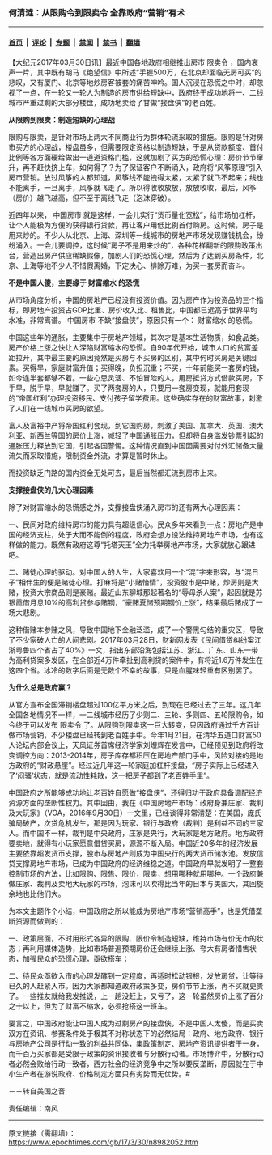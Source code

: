 ### 何清涟：从限购令到限卖令 全靠政府“营销”有术

---

#### [首页](../../../..?n8982052) &nbsp;|&nbsp; [评论](../../../../../epoch-comment?n8982052) &nbsp;|&nbsp; [专题](../../../../../epoch-special?n8982052) &nbsp;|&nbsp; [禁闻](../../../../../epoch-news?n8982052) &nbsp;|&nbsp; [禁书](../../../../../books?n8982052) &nbsp;|&nbsp; [翻墙](https://github.com/gfw-breaker/nogfw/blob/master/README.md?n8982052)


<div class="post_content" id="artbody" itemprop="articleBody">
 <!-- article content begin -->
 <p>
  【大纪元2017年03月30日讯】最近中国各地政府相继推出房市
  <ok href="https://www.epochtimes.com/gb/tag/%E9%99%90%E5%8D%96%E4%BB%A4.html">
   限卖令
  </ok>
  ，国内哀声一片，其中既有胡马《绝望信》中所述“手握500万，在北京却面临无房可买”的悲叹，又有厦门、北京等地炒房客被套的痛苦呻吟。国人沉浸在恐慌之中时，却忽视了一点，在一轮又一轮人为制造的房市供给短缺中，政府终于成功地将一、二线城市严重过剩的大部分楼盘，成功地卖给了甘做“接盘侠”的老百姓。
 </p>
 <p>
  <strong>
   从限购到限卖：制造短缺的心理战
  </strong>
 </p>
 <p>
  限购与限卖，是针对市场上两大不同商业行为群体轮流采取的措施。限购是针对房市买方的心理战，楼盘虽多，但需要限定资格以制造短缺，于是从贷款额度、首付比例等各方面硬给做出一道道资格门槛，这就加剧了买方的恐慌心理：房价节节窜升，再不赶快挤上车，如何得了？为了保证客户不断涌入，政府将“风筝原理”引入房市营销。放过风筝的人都知道，风筝线不能拽得太紧，太紧了就飞不起来；线也不能离手，一旦离手，风筝就飞走了。所以得收收放放，放放收收，最后，风筝（房价）越飞越高，但不至于离线飞走（泡沫穿破）。
 </p>
 <p>
  近四年以来，
  <ok href="https://www.epochtimes.com/gb/tag/%E4%B8%AD%E5%9B%BD%E6%88%BF%E5%B8%82.html">
   中国房市
  </ok>
  就是这样，一会儿实行“货币量化宽松”，给市场加杠杆，让个人能极为方便的获得银行贷款，再让客户用低比例首付购房。这时候，房子是用来炒的。不少人从北京、上海、深圳等一线城市的房地产市场发现赚钱机会，纷纷涌入。一会儿要调控，这时候“房子不是用来炒的”，各种花样翻新的限购政策出台，营造出房产供应稀缺假像，加剧人们的恐慌心理，然后为了达到买房条件，北京、上海等地不少人不惜假离婚，下定决心、排除万难，为买一套房而奋斗。
 </p>
 <p>
  <strong>
   不是中国人傻，主要缘于
   <ok href="https://www.epochtimes.com/gb/tag/%E8%B4%A2%E5%AF%8C%E7%BC%A9%E6%B0%B4.html">
    财富缩水
   </ok>
   的恐慌
  </strong>
 </p>
 <p>
  从市场角度分析，中国的房地产已经没有投资价值。因为房产作为投资品的三个指标，即房地产投资占GDP比重、房价收入比、租售比，中国都已远高于世界平均水准，非常离谱。
  <ok href="https://www.epochtimes.com/gb/tag/%E4%B8%AD%E5%9B%BD%E6%88%BF%E5%B8%82.html">
   中国房市
  </ok>
  不缺“接盘侠”，原因只有一个：
  <ok href="https://www.epochtimes.com/gb/tag/%E8%B4%A2%E5%AF%8C%E7%BC%A9%E6%B0%B4.html">
   财富缩水
  </ok>
  的恐慌。
 </p>
 <p>
  中国这些年的通胀，主要集中于房地产领域，其次才是基本生活物质，如食品类。房产价格上涨之快让人深陷财富缩水的恐慌。自90年代开始，城市人口的贫富差距拉开，其中最主要的原因竟然是买房与不买房的区别，其中何时买房是关键因素。买得早，家庭财富升值；买得晚，负担沉重；不买，十年前能买一套房的钱，如今连半套都够不着。一些心思灵活、不怕冒险的人，用房抵贷方式借款买房，下手早，脱手早，早就赚了。买了两套房的人，只要用一套房变现，就能用套现的“帝国红利”办理投资移民、支付孩子留学费用。这些确实存在的财富故事，刺激了人们在一线城市买房的欲望。
 </p>
 <p>
  富人及富裕中产将帝国红利套现，到它国购房，刺激了美国、加拿大、英国、澳大利亚、新西兰等国的房价上涨，减轻了中国通胀压力，但却将自身滥发钞票引起的通胀压力释放到它国，引起各国警惕。这种情况直到中国因需要对付外汇储备大量流失而采取措施，限制资金外流，才算是暂时休止。
 </p>
 <p>
  而投资缺乏门路的国内资金无处可去，最后当然都汇流到房市上来。
 </p>
 <p>
  <strong>
   支撑接盘侠的几大心理因素
  </strong>
 </p>
 <p>
  除了对财富缩水的恐慌感之外，支撑接盘侠涌入房市的还有两大心理因素：
 </p>
 <p>
  一、民间对政府维持房市的能力具有超级信心。民众多年来看到一点：房地产是中国的经济支柱，处于大而不能倒的程度，政府会想方设法维持房地产市场，也有这样做的能力。既然有政府这尊“托塔天王”全力托举房地产市场，大家就放心跟进吧。
 </p>
 <p>
  二、赌徒心理的驱动。对中国人的人生，大家喜欢用一个“混”字来形容，与“混日子”相伴生的便是赌徒心理。打麻将是“小赌怡情”，投资股市是中赌，炒房则是大赌，投资大宗商品则是豪赌。最近山东聊城那起著名的“辱母杀人案”，起因就是苏银霞借月息10%的高利贷参与赌钢，“豪赌夏储预期钢价上涨”，结果最后赌成了一场大悲剧。
 </p>
 <p>
  这种借赌本参赌之风，导致中国地下金融泛滥，成了一个警黑勾结的重灾区，导致了不少家破人亡的人间悲剧。2017年03月28日，财新网发表《民间借贷纠纷案江浙粤鲁四个省占了40%》一文，指出东部沿海包括江苏、浙江、广东、山东一带为高利贷案多发区，在全部近4万件牵扯到高利贷的案件中，有将近1.6万件发生在这四个省。冰冷的数字后面是无数个不幸的故事，只是血腥味轻重有区别罢了。
 </p>
 <p>
  <strong>
   为什么总是政府赢？
  </strong>
 </p>
 <p>
  从官方宣布全国滞销楼盘超过100亿平方米之后，到现在已经过去了三年。这几年全国各地情况不一样，一二线城市经历了少则二、三轮、多则四、五轮限购令，如今终于可以发布
  <ok href="https://www.epochtimes.com/gb/tag/%E9%99%90%E5%8D%96%E4%BB%A4.html">
   限卖令
  </ok>
  了。从限购到限卖这一巨大转变，只因政府通过千方百计做市场营销，不少楼盘已经转到老百姓手中。今年1月21日，在清华五道口财富50人论坛内部会议上，天风证券首席经济学家刘煜辉在发言中，已经预见到政府将改变调控方向：2013-2014年，房子库存都积压在房地产部门手中，风险对接的是地方政府的“财政悬崖”。经过近几年这一轮家庭加杠杆接盘，“房子实际上已经进入了‘闷骚’状态，就是流动性耗散，这一把房子都到了老百姓手里”。
 </p>
 <p>
  中国政府之所能够成功地让老百姓自愿做“接盘侠”，还得归功于政府具备调配经济资源方面的垄断性权力。其中因由，我在《中国房地产市场：政府身兼庄家、裁判及大玩家》（VOA，2016年9月30日）一文里，已经谈得非常清楚：在美国，庞氏骗局破产，次贷危机发生，那是因为玩家、银行与政府（裁判）是利益不同的三家人。而中国不一样，裁判是中央政府，庄家是央行，大玩家是地方政府。地方政府要卖地，就得有小玩家愿意借贷买房，源源不断入局。中国近20多年的经济发展主要依靠超发货币支撑，股市与房地产则成为中国央行的两大货币储水池。发放信贷支撑房地产市场，已成为中国政府的经济维稳之道。中国政府早就发明了一整套控制市场的方法，比如限购、限售、限价，限卖，想用哪种就用哪种。一个政府兼做庄家、裁判及卖地大玩家的市场，泡沫可以吹得比当年的日本与美国大，其回旋余地也比他们大。
 </p>
 <p>
  为本文主题作个小结，中国政府之所以能成为房地产市场“营销高手”，也是凭借垄断资源而做到的：
 </p>
 <p>
  一、政策层面，不时用形式各异的限购、限价令制造短缺，维持市场有价无市的状态；再利用媒体造势，比如市场普遍预期房价还会继续上涨、夸大有房者惜售状态，加强民众的恐慌心理，亟欲搭车；
 </p>
 <p>
  二、待民众亟欲入市的心理发酵到一定程度，再适时松动银根，发放房贷，让等待已久的人赶紧入市。因为大家都知道政府政策多变，房价节节上涨，再不买就更贵了。一些推友就给我发推说，上一趟没赶上，又亏了，这一轮虽然房价上涨了百分之十以上，但为了财富不缩水，必须抢搭这一班车。
 </p>
 <p>
  要言之，中国政府能让中国人成为过剩房产的接盘侠，不是中国人太傻，而是买卖双方在资讯、参赛条件处于极其不对称状态下的必然结局：政府、地方政府、银行与房地产公司是行动一致的利益共同体，集政策制定、房地产资讯提供者于一身，而千百万买家都是受限于政策的资讯接收者与分散行动者。市场博弈中，分散行动者必然会败给行动一致者，西方社会的经济竞争中之所以要反垄断，原因就在于中小生产者在游说政府、价格制定方面只有劣势而无优势。#
 </p>
 <p>
  －－转自美国之音
 </p>
 <p>
  责任编辑：南风
 </p>
 <!-- article content end -->
 <div id="below_article_ad">
 </div>
</div>


---

原文链接（需翻墙）：https://www.epochtimes.com/gb/17/3/30/n8982052.htm